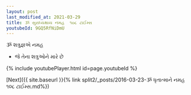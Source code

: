 ```yaml
---
layout: post
last_modified_at: 2021-03-29
title: ૐ સુરાધ્યક્ષાય નમહ  ૧૦૮ ટાઈમ્સ
youtubeId: 9GQ5RfNiDmU
---
```

 
 
 ૐ શત્રુજ્ઞએ નમહ  
 
 -  જે તેના શત્રુઓને મારે છે 
 
  
 
  
 
 
 
 
 
 


{% include youtubePlayer.html id=page.youtubeId %}
 
[Next]({{ site.baseurl }}{% link  split2/_posts/2016-03-23-ૐ ધૃતાત્માને નમહ ૧૦૮ ટાઈમ્સ.md%})
 
